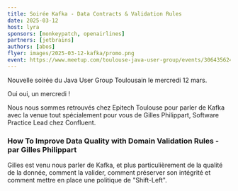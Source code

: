 ```yaml
---
title: Soirée Kafka - Data Contracts & Validation Rules
date: 2025-03-12
host: lyra
sponsors: [monkeypatch, openairlines]
partners: [jetbrains]
authors: [abos]
flyer: images/2025-03-12-kafka/promo.png
event: https://www.meetup.com/toulouse-java-user-group/events/306435624
---
```


Nouvelle soirée du Java User Group Toulousain le mercredi 12 mars.

Oui oui, un mercredi !

Nous nous sommes retrouvés chez Epitech Toulouse pour parler de Kafka avec la venue tout spécialement pour vous de Gilles Philippart, Software Practice Lead chez Confluent.

### How To Improve Data Quality with Domain Validation Rules - par Gilles Philippart

Gilles est venu nous parler de Kafka, et plus particulièrement de la qualité de la donnée, comment la valider, comment préserver son intégrité et comment mettre en place une politique de "Shift-Left".
